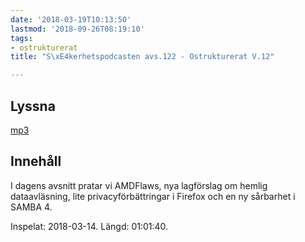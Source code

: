 ```yaml
---
date: '2018-03-19T10:13:50'
lastmod: '2018-09-26T08:19:10'
tags:
- ostrukturerat
title: "S\xE4kerhetspodcasten avs.122 - Ostrukturerat V.12"

---
```

## Lyssna

[mp3](http://traffic.libsyn.com/sakerhetspodcasten/Ostrukturerat_2018-03-14.mp3)

## Innehåll

I dagens avsnitt pratar vi AMDFlaws, nya lagförslag om hemlig dataavläsning, lite
privacyförbättringar i Firefox och en ny sårbarhet i SAMBA 4.

Inspelat: 2018-03-14. Längd: 01:01:40.
